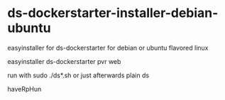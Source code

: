 # ds-dockerstarter-installer-debian-ubuntu

easyinstaller for ds-dockerstarter for debian or ubuntu flavored linux

easyinstaller ds-dockerstarter pvr web

run with
sudo ./ds*.sh or just afterwards plain ds

haveRpHun

